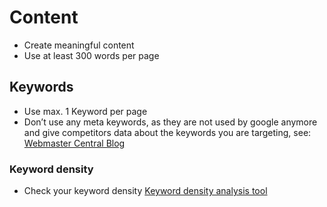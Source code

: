 # Content
* Create meaningful content
* Use at least 300 words per page

## Keywords
* Use max. 1 Keyword per page
* Don’t use any meta keywords, as they are not used by google anymore and give competitors data about the keywords you are targeting, see: [Webmaster Central Blog](https://webmasters.googleblog.com/2009/09/google-does-not-use-keywords-meta-tag.html)

### Keyword density
* Check your keyword density [Keyword density analysis tool](https://imninjas.com/seo-tools/keyword-density/)
